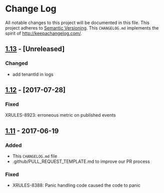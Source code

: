 # Change Log

All notable changes to this project will be documented in this file.
This project adheres to [Semantic Versioning](http://semver.org/).
This `CHANGELOG.md` implements the spirit of http://keepachangelog.com/.

## [1.13](https://github.comcast.com/VariousArtists/common/compare/v1.12...dev) - [Unreleased]

### Changed
* add tenantId in logs

## [1.12](https://github.comcast.com/VariousArtists/common/compare/v1.11...v1.12) - [2017-07-28]

### Fixed
XRULES-8923: erroneous metric on published events 

## [1.11](https://github.comcast.com/VariousArtists/common/compare/v1.10...v1.11) - 2017-06-19

### Added
* This `CHANGELOG.md` file
* .github/PULL_REQUEST_TEMPLATE.md to improve our PR process

### Fixed
* XRULES-8388: Panic handling code caused the code to panic
